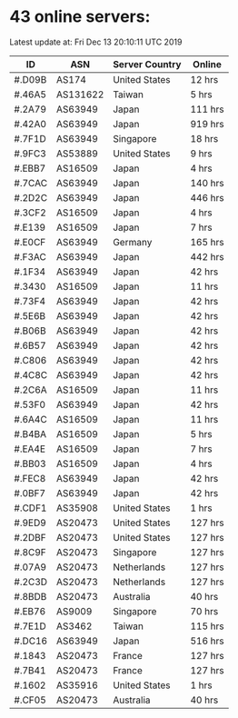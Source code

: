 # 43 online servers:

Latest update at: Fri Dec 13 20:10:11 UTC 2019

| ID | ASN | Server Country | Online |
| -- | --- | -------------- | ------ |
| #.D09B | AS174 | United States | 12 hrs |
| #.46A5 | AS131622 | Taiwan | 5 hrs |
| #.2A79 | AS63949 | Japan | 111 hrs |
| #.42A0 | AS63949 | Japan | 919 hrs |
| #.7F1D | AS63949 | Singapore | 18 hrs |
| #.9FC3 | AS53889 | United States | 9 hrs |
| #.EBB7 | AS16509 | Japan | 4 hrs |
| #.7CAC | AS63949 | Japan | 140 hrs |
| #.2D2C | AS63949 | Japan | 446 hrs |
| #.3CF2 | AS16509 | Japan | 4 hrs |
| #.E139 | AS16509 | Japan | 7 hrs |
| #.E0CF | AS63949 | Germany | 165 hrs |
| #.F3AC | AS63949 | Japan | 442 hrs |
| #.1F34 | AS63949 | Japan | 42 hrs |
| #.3430 | AS16509 | Japan | 11 hrs |
| #.73F4 | AS63949 | Japan | 42 hrs |
| #.5E6B | AS63949 | Japan | 42 hrs |
| #.B06B | AS63949 | Japan | 42 hrs |
| #.6B57 | AS63949 | Japan | 42 hrs |
| #.C806 | AS63949 | Japan | 42 hrs |
| #.4C8C | AS63949 | Japan | 42 hrs |
| #.2C6A | AS16509 | Japan | 11 hrs |
| #.53F0 | AS63949 | Japan | 42 hrs |
| #.6A4C | AS16509 | Japan | 11 hrs |
| #.B4BA | AS16509 | Japan | 5 hrs |
| #.EA4E | AS16509 | Japan | 7 hrs |
| #.BB03 | AS16509 | Japan | 4 hrs |
| #.FEC8 | AS63949 | Japan | 42 hrs |
| #.0BF7 | AS63949 | Japan | 42 hrs |
| #.CDF1 | AS35908 | United States | 1 hrs |
| #.9ED9 | AS20473 | United States | 127 hrs |
| #.2DBF | AS20473 | United States | 127 hrs |
| #.8C9F | AS20473 | Singapore | 127 hrs |
| #.07A9 | AS20473 | Netherlands | 127 hrs |
| #.2C3D | AS20473 | Netherlands | 127 hrs |
| #.8BDB | AS20473 | Australia | 40 hrs |
| #.EB76 | AS9009 | Singapore | 70 hrs |
| #.7E1D | AS3462 | Taiwan | 115 hrs |
| #.DC16 | AS63949 | Japan | 516 hrs |
| #.1843 | AS20473 | France | 127 hrs |
| #.7B41 | AS20473 | France | 127 hrs |
| #.1602 | AS35916 | United States | 1 hrs |
| #.CF05 | AS20473 | Australia | 40 hrs |

